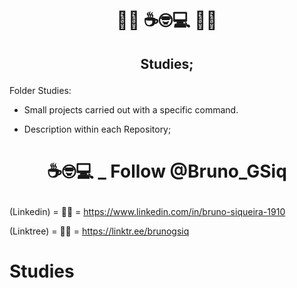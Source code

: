 # <p align="center">👨‍🎓 ☕🤓💻 👩‍🎓

## <p align="center">Studies;



Folder Studies: 

* Small projects carried out with a specific command.

* Description within each Repository;



# <p align="center">☕🤓💻 _ Follow @Bruno_GSiq

(Linkedin)  = 👨‍🎓 = https://www.linkedin.com/in/bruno-siqueira-1910 <br>

(Linktree)  = 👨‍🎓 = https://linktr.ee/brunogsiq<br>

# Studies
